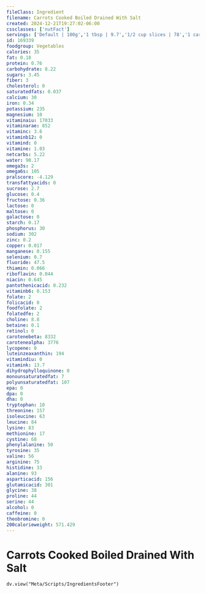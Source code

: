 ```yaml
---
fileClass: Ingredient
filename: Carrots Cooked Boiled Drained With Salt
created: 2024-12-21T19:27:02-06:00
cssclasses: ['nutFact']
servings: ['Default | 100g','1 tbsp | 9.7','1/2 cup slices | 78','1 carrot | 46']
id: 169339
foodgroup: Vegetables
calories: 35
fat: 0.18
protein: 0.76
carbohydrate: 8.22
sugars: 3.45
fiber: 3
cholesterol: 0
saturatedfats: 0.037
calcium: 30
iron: 0.34
potassium: 235
magnesium: 10
vitaminaiu: 17033
vitaminarae: 852
vitaminc: 3.6
vitaminb12: 0
vitamind: 0
vitamine: 1.03
netcarbs: 5.22
water: 90.17
omega3s: 2
omega6s: 105
pralscore: -4.129
transfattyacids: 0
sucrose: 2.7
glucose: 0.4
fructose: 0.36
lactose: 0
maltose: 0
galactose: 0
starch: 0.17
phosphorus: 30
sodium: 302
zinc: 0.2
copper: 0.017
manganese: 0.155
selenium: 0.7
fluoride: 47.5
thiamin: 0.066
riboflavin: 0.044
niacin: 0.645
pantothenicacid: 0.232
vitaminb6: 0.153
folate: 2
folicacid: 0
foodfolate: 2
folatedfe: 2
choline: 8.8
betaine: 0.1
retinol: 0
carotenebeta: 8332
carotenealpha: 3776
lycopene: 0
luteinzeaxanthin: 194
vitamindiu: 0
vitamink: 13.7
dihydrophylloquinone: 0
monounsaturatedfat: 7
polyunsaturatedfat: 107
epa: 0
dpa: 0
dha: 0
tryptophan: 10
threonine: 157
isoleucine: 63
leucine: 84
lysine: 83
methionine: 17
cystine: 68
phenylalanine: 50
tyrosine: 35
valine: 56
arginine: 75
histidine: 33
alanine: 93
asparticacid: 156
glutamicacid: 301
glycine: 38
proline: 44
serine: 44
alcohol: 0
caffeine: 0
theobromine: 0
200calorieweight: 571.429
---
```


# Carrots Cooked Boiled Drained With Salt

```dataviewjs
dv.view("Meta/Scripts/IngredientsFooter")
```